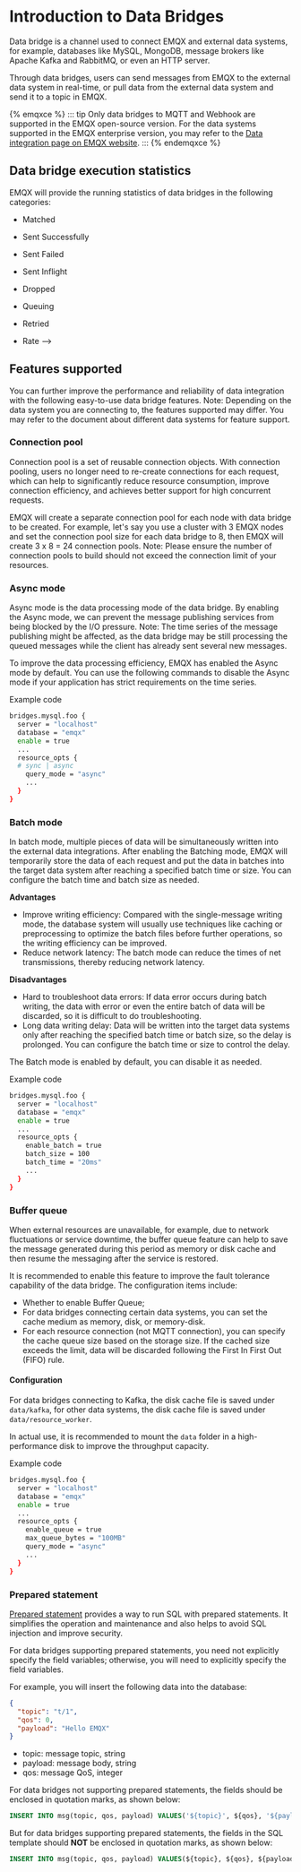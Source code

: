 # Introduction to Data Bridges

Data bridge is a channel used to connect EMQX and external data systems, for example, databases like MySQL, MongoDB, message brokers like Apache Kafka and RabbitMQ, or even an HTTP server.

Through data bridges, users can send messages from EMQX to the external data system in real-time, or pull data from the external data system and send it to a topic in EMQX.

{% emqxce %}
::: tip
Only data bridges to MQTT and Webhook are supported in the EMQX open-source version. For the data systems supported in the EMQX enterprise version, you may refer to the [Data integration page on EMQX website](https://www.emqx.com/en/integrations). 
:::
{% endemqxce %}

<!-- TODO sync zh -->

## Data bridge execution statistics

EMQX will provide the running statistics of data bridges in the following categories: 
<!-- TODO 由于调整过 Data Bridge 结构，先前的指标设计过时了重新设计指标后补充文档 -->

- Matched

- Sent Successfully
- Sent Failed
- Sent Inflight
- Dropped
- Queuing
- Retried
- Rate -->

## Features supported

You can further improve the performance and reliability of data integration with the following easy-to-use data bridge features. Note: Depending on the data system you are connecting to, the features supported may differ. You may refer to the document about different data systems for feature support.

### Connection pool

Connection pool is a set of reusable connection objects. With connection pooling, users no longer need to re-create connections for each request, which can help to significantly reduce resource consumption, improve connection efficiency, and achieves better support for high concurrent requests.

EMQX will create a separate connection pool for each node with data bridge to be created. For example, let's say you use a cluster with 3 EMQX nodes and set the connection pool size for each data bridge to 8, then EMQX will create 3 x 8 = 24 connection pools. Note: Please ensure the number of connection pools to build should not exceed the connection limit of your resources.

### Async mode

Async mode is the data processing mode of the data bridge. By enabling the Async mode, we can prevent the message publishing services from being blocked by the I/O pressure. Note: The time series of the message publishing might be affected, as the data bridge may be still processing the queued messages while the client has already sent several new messages.

To improve  the data processing efficiency, EMQX has enabled the Async mode by default. You can use the following commands to disable the Async mode if your application has strict requirements on the time series. 

Example code

```bash
bridges.mysql.foo {
  server = "localhost"
  database = "emqx"
  enable = true
  ...
  resource_opts {
  # sync | async
    query_mode = "async"
    ...
  }
}
```

### Batch mode

In batch mode, multiple pieces of data will be simultaneously written into the external data integrations. After enabling the Batching mode, EMQX will temporarily store the data of each request and put the data in batches into the target data system after reaching a specified batch time or size. You can configure the batch time and batch size as needed. 

**Advantages**

- Improve writing efficiency: Compared with the single-message writing mode, the database system will usually use techniques like caching or preprocessing to optimize the batch files before further operations, so the writing efficiency can be improved. 
- Reduce network latency: The batch mode can reduce the times of net transmissions, thereby reducing network latency.

**Disadvantages**

- Hard to troubleshoot data errors: If data error occurs during batch writing, the data with error or even the entire batch of data will be discarded, so it is difficult to do troubleshooting.
- Long data writing delay: Data will be written into the target data systems only after reaching the specified batch time or batch size, so the delay is prolonged. You can configure the batch time or size to control the delay. 

The Batch mode is enabled by default, you can disable it as needed. 

Example code

```bash
bridges.mysql.foo {
  server = "localhost"
  database = "emqx"
  enable = true
  ...
  resource_opts {
    enable_batch = true
    batch_size = 100
    batch_time = "20ms"
    ...
  }
}
```

### Buffer queue

When external resources are unavailable, for example, due to network fluctuations or service downtime, the buffer queue feature can help to save the message generated during this period as memory or disk cache and then resume the messaging after the service is restored.

It is recommended to enable this feature to improve the fault tolerance capability of the data bridge. The configuration items include: 

- Whether to enable Buffer Queue;
- For data bridges connecting certain data systems, you can set the cache medium as memory, disk, or memory-disk.
- For each resource connection (not MQTT connection), you can specify the cache queue size based on the storage size. If the cached size exceeds the limit, data will be discarded following the First In First Out (FIFO) rule. 

#### Configuration

For data bridges connecting to Kafka, the disk cache file is saved under `data/kafka`, for other data systems, the disk cache file is saved under `data/resource_worker`.

In actual use, it is recommended to mount the `data` folder in a high-performance disk to improve the throughput capacity. 

Example code

```bash
bridges.mysql.foo {
  server = "localhost"
  database = "emqx"
  enable = true
  ...
  resource_opts {
    enable_queue = true
    max_queue_bytes = "100MB"
    query_mode = "async"
    ...
  }
}
```

### Prepared statement

[Prepared statement](https://dev.mysql.com/doc/refman/8.0/en/sql-prepared-statements.html) provides a way to run SQL with prepared statements. It simplifies the operation and maintenance and also helps to avoid SQL injection and improve security. 

For data bridges supporting prepared statements, you need not explicitly specify the field variables; otherwise, you will need to explicitly specify the field variables. 

For example, you will insert the following data into the database:

```json
{
  "topic": "t/1",
  "qos": 0,
  "payload": "Hello EMQX"
}
```

- topic: message topic, string
- payload: message body, string
- qos: message QoS, integer

For data bridges not supporting prepared statements, the fields should be enclosed in quotation marks, as shown below: 

```sql
INSERT INTO msg(topic, qos, payload) VALUES('${topic}', ${qos}, '${payload}');
```

But for data bridges supporting prepared statements, the fields in the SQL template should **NOT** be enclosed in quotation marks, as shown below:

```sql
INSERT INTO msg(topic, qos, payload) VALUES(${topic}, ${qos}, ${payload});
```

